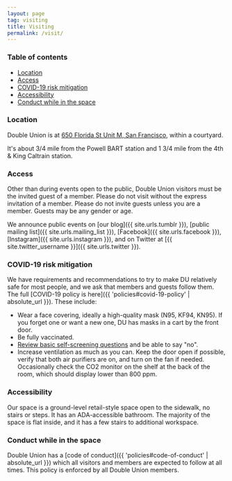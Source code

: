 ```yaml
---
layout: page
tag: visiting
title: Visiting
permalink: /visit/
---
```


### Table of contents

* [Location](#location)
* [Access](#access)
* [COVID-19 risk mitigation](#covid-19-risk-mitigation)
* [Accessibility](#accessibility)
* [Conduct while in the space](#conduct-while-in-the-space)

### Location

Double Union is at [650 Florida St Unit M, San Francisco](https://maps.app.goo.gl/JGSaEzRYWKjqMS3n8), within a courtyard.

It's about 3/4 mile from the Powell BART station and 1 3/4 mile from the 4th & King Caltrain station.

### Access

Other than during events open to the public, Double Union visitors must be the invited guest of a member. Please do not visit without the express invitation of a member. Please do not invite guests unless you are a member. Guests may be any gender or age.

We announce public events on [our blog]({{ site.urls.tumblr }}), [public mailing list]({{ site.urls.mailing_list }}), [Facebook]({{ site.urls.facebook }}), [Instagram]({{ site.urls.instagram }}), and on Twitter at [{{ site.twitter_username }}]({{ site.urls.twitter }}).

### COVID-19 risk mitigation

We have requirements and recommendations to try to make DU relatively safe for most people, and we ask that members and guests follow them. The full [COVID-19 policy is here]({{ 'policies#covid-19-policy' | absolute_url }}). These include:

* Wear a face covering, ideally a high-quality mask (N95, KF94, KN95). If you forget one or want a new one, DU has masks in a cart by the front door.
* Be fully vaccinated.
* [Review basic self-screening questions](https://sf.gov/sites/default/files/2020-08/HealthScreeningQuestions-11x17-081120.pdf) and be able to say "no".
* Increase ventilation as much as you can. Keep the door open if possible, verify that both air purifiers are on, and turn on the fan if needed. Occasionally check the CO2 monitor on the shelf at the back of the room, which should display lower than 800 ppm.

### Accessibility

Our space is a ground-level retail-style space open to the sidewalk, no stairs or steps. It has an ADA-accessible bathroom. The majority of the space is flat inside, and it has a few stairs to additional workspace.

### Conduct while in the space

Double Union has a [code of conduct]({{ 'policies#code-of-conduct' | absolute_url }}) which all visitors and members are expected to follow at all times. This policy is enforced by all Double Union members.
